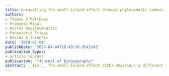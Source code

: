 ```yaml
---
title: Unravelling the small-island effect through phylogenetic community ecology
authors:
- Thomas J Matthews
- François Rigal
- Kostas Kougioumoutzis
- Panayiotis Trigas
- Kostas A Triantis
date: '2020-01-01'
publishDate: '2024-04-04T10:49:30.954534Z'
publication_types:
- article-journal
publication: '*Journal of Biogeography*'
abstract: __Aim:__ The small-island effect (SIE) describes a different relationship between island area and species richness on smaller compared to larger islands. The pattern has recently gained widespread support. However, few studies have attempted to identify the actual mechanisms driving the SIE. Here, we use a phylogenetic community framework to study the SIE, based on the assumption that if the dominant assembly processes differ between small and large islands, patterns of phylogenetic community structure should shift across the area and habitat diversity gradient.  __Location:__ The Aegean Archipelago, Greece. __Methods:__ We used a large dataset of 3262 vascular plant species distributed across 173 islands, in combination with a species-level phylogeny. The phylogenetic community structure of each island was calculated using a null modelling framework and was quantified using effect sizes (ES); negative values indicating phylogenetic clustering and positive values overdispersion. Habitat diversity, species richness, phylogenetic diversity (PD) and ES values were regressed against log10 -transformed area and we tested for a SIE using piecewise regression models. We also assessed differences in taxonomic and phylogenetic composition between small and large islands using a beta-diversity framework. __Results:__ We found evidence of a SIE using species richness, PD, and phylogenetic community structure (ES values). Small islands displayed low variation in habitat diversity and tended to be more phylogenetically clustered, while large islands shifted from phylogenetic clustering towards phylogenetic overdispersion with increasing area and habitat diversity. In addition, we showed that phylogenetic composition tended to be more similar between small islands than expected. __Main conclusion:__ Overall, our results provide an example of a SIE in the analysis of island phylogenetic community structure, and point to a role of habitat diversity in driving the SIE more generally.
---
```

